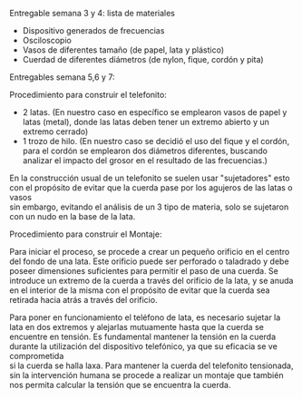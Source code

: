 Entregable semana 3 y 4: lista de materiales
- Dispositivo generados de frecuencias
- Osciloscopio
- Vasos de diferentes tamaño (de papel, lata y plástico)
- Cuerdad de diferentes diámetros (de nylon, fique, cordón y pita)

Entregables semana 5,6 y 7:

Procedimiento para construir el telefonito:

- 2 latas. (En nuestro caso en específico se emplearon vasos de papel y latas (metal), donde las latas deben tener un extremo abierto y un extremo cerrado)
- 1 trozo de hilo. (En nuestro caso se decidió el uso del fique y el cordón, para el cordón se emplearon dos diámetros diferentes, buscando  
analizar el impacto del grosor en el resultado de las frecuencias.)

En la construcción usual de un telefonito se suelen usar "sujetadores" esto con el propósito de evitar que la cuerda pase por los agujeros de las latas o vasos  
sin embargo, evitando el análisis de un 3 tipo de materia, solo se sujetaron con un nudo en la base de la lata.


Procedimiento para construir el Montaje:

Para iniciar el proceso, se procede a crear un pequeño orificio en el centro del fondo de una lata. Este orificio puede ser perforado o taladrado y 
debe poseer dimensiones suficientes para permitir el paso de una cuerda. Se introduce un extremo de la cuerda a través del orificio de la lata, y se anuda
en el interior de la misma con el propósito de evitar que la cuerda sea retirada hacia atrás a través del orificio.  

Para poner en funcionamiento el teléfono de lata, es necesario sujetar la lata en dos extremos y alejarlas mutuamente hasta que la cuerda se encuentre 
en tensión. Es fundamental mantener la tensión en la cuerda durante la utilización del dispositivo telefónico, ya que su eficacia se ve comprometida   
si la cuerda se halla laxa. Para mantener la cuerda del telefonito tensionada, sin la intervención humana se procede a realizar un montaje que también  
nos permita calcular la tensión que se encuentra la cuerda.
 


